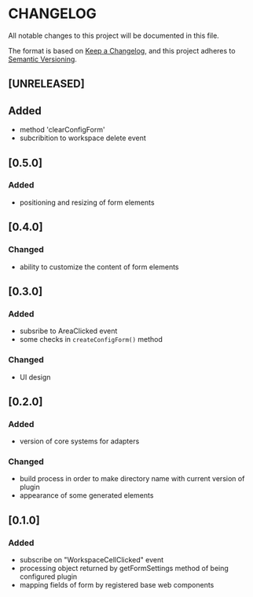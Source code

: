 # CHANGELOG

All notable changes to this project will be documented in this file.

The format is based on [Keep a Changelog](https://keepachangelog.com/en/1.0.0/),
and this project adheres to [Semantic Versioning](https://semver.org/spec/v2.0.0.html).

## [UNRELEASED]

## Added

- method 'clearConfigForm'
- subcribition to workspace delete event

## [0.5.0]

### Added

- positioning and resizing of form elements

## [0.4.0]

### Changed

- ability to customize the content of form elements

## [0.3.0]

### Added

- subsribe to AreaClicked event
- some checks in `createConfigForm()` method

### Changed

- UI design

## [0.2.0]

### Added

- version of core systems for adapters

### Changed

- build process in order to make directory name with current version of plugin
- appearance of some generated elements

## [0.1.0]

### Added

- subscribe on "WorkspaceCellClicked" event
- processing object returned by getFormSettings method of being configured plugin
- mapping fields of form by registered base web components
